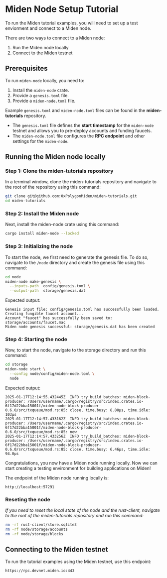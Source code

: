 # Miden Node Setup Tutorial

To run the Miden tutorial examples, you will need to set up a test enviorment and connect to a Miden node.

There are two ways to connect to a Miden node:
1) Run the Miden node locally
2) Connect to the Miden testnet

## Prerequisites

To run `miden-node` locally, you need to:  

1. Install the `miden-node` crate.  
2. Provide a `genesis.toml` file.  
3. Provide a `miden-node.toml` file.  

Example `genesis.toml` and `miden-node.toml` files can be found in the **miden-tutorials** repository.  

- The `genesis.toml` file defines the **start timestamp** for the `miden-node` testnet and allows you to pre-deploy accounts and funding faucets.  
- The `miden-node.toml` file configures the **RPC endpoint** and other settings for the `miden-node`.

## Running the Miden node locally

### Step 1: Clone the miden-tutorials repository
In a terminal window, clone the miden-tutorials repository and navigate to the root of the repository using this command:
```bash
git clone git@github.com:0xPolygonMiden/miden-tutorials.git
cd miden-tutorials
```

### Step 2: Install the Miden node
Next, install the miden-node crate using this command:
```bash
cargo install miden-node --locked
```

### Step 3: Initializing the node
To start the node, we first need to generate the genesis file. To do so, navigate to the `/node` directory and create the genesis file using this command:
```bash
cd node
miden-node make-genesis \
  --inputs-path  config/genesis.toml \
  --output-path  storage/genesis.dat
```

Expected output:
```
Genesis input file: config/genesis.toml has successfully been loaded.
Creating fungible faucet account...
Account "faucet" has successfully been saved to: storage/accounts/faucet.mac
Miden node genesis successful: storage/genesis.dat has been created
```

### Step 4: Starting the node
Now, to start the node, navigate to the storage directory and run this command:
```bash
cd storage
miden-node start \
  --config node/config/miden-node.toml \
  node
```

Expected output:
```
2025-01-17T12:14:55.432445Z  INFO try_build_batches: miden-block-producer: /Users/username/.cargo/registry/src/index.crates.io-6f17d22bba15001f/miden-node-block-producer-0.6.0/src/txqueue/mod.rs:85: close, time.busy: 8.88µs, time.idle: 103µs
2025-01-17T12:14:57.433162Z  INFO try_build_batches: miden-block-producer: /Users/username/.cargo/registry/src/index.crates.io-6f17d22bba15001f/miden-node-block-producer-0.6.0/src/txqueue/mod.rs:85: new
2025-01-17T12:14:57.433256Z  INFO try_build_batches: miden-block-producer: /Users/username/.cargo/registry/src/index.crates.io-6f17d22bba15001f/miden-node-block-producer-0.6.0/src/txqueue/mod.rs:85: close, time.busy: 6.46µs, time.idle: 94.0µs
```

Congratulations, you now have a Miden node running locally. Now we can start creating a testing environment for building applications on Miden!

The endpoint of the Miden node running locally is:
```
http://localhost:57291
```

### Reseting the node
*If you need to reset the local state of the node and the rust-client, navigate to the root of the miden-tutorials repository and run this command:*
```bash 
rm -rf rust-client/store.sqlite3 
rm -rf node/storage/accounts
rm -rf node/storage/blocks
```

## Connecting to the Miden testnet
To run the tutorial examples using the Miden testnet, use this endpoint:
```bash
https://rpc.devnet.miden.io:443
```
